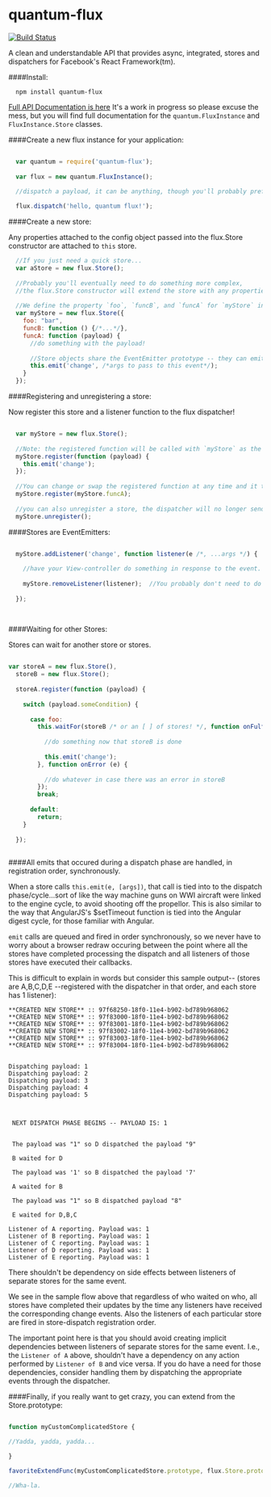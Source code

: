quantum-flux
====

[![Build Status](https://travis-ci.org/sterpe/quantum-flux.svg?branch=master)](https://travis-ci.org/sterpe/quantum-flux)

A clean and understandable API that provides async, integrated, stores and
dispatchers for Facebook's React Framework(tm).

####Install:
```
  npm install quantum-flux
```

[Full API Documentation is here](http://sterpe.github.io/quantum-flux/out/Store.html)  It's a work in progress so please excuse the mess, but you will find full documentation for the `quantum.FluxInstance` and `FluxInstance.Store` classes. 

####Create a new flux instance for your application:

```javascript

  var quantum = require('quantum-flux');
  
  var flux = new quantum.FluxInstance();
  
  //dispatch a payload, it can be anything, though you'll probably prefer to use objects.

  flux.dispatch('hello, quantum flux!');

```

####Create a new store:

Any properties attached to the config object passed into the flux.Store constructor are attached to `this` store.
  
```javascript
  //If you just need a quick store...
  var aStore = new flux.Store();
  
  //Probably you'll eventually need to do something more complex,
  //the flux.Store constructor will extend the store with any properties passed it via a `conf` object.
  
  //We define the property `foo`, `funcB`, and `funcA` for `myStore` instance.
  var myStore = new flux.Store({
    foo: "bar",
    funcB: function () {/*...*/},
    funcA: function (payload) {
      //do something with the payload!
      
      //Store objects share the EventEmitter prototype -- they can emit events and attach listeners!
      this.emit('change', /*args to pass to this event*/);
    }
  });
```
####Registering and unregistering a store:

Now register this store and a listener function to the flux dispatcher!
```javascript

  var myStore = new flux.Store();
  
  //Note: the registered function will be called with `myStore` as the `this` value.
  myStore.register(function (payload) {
    this.emit('change');
  });
  
  //You can change or swap the registered function at any time and it takes effect immediately!
  myStore.register(myStore.funcA);
  
  //you can also unregister a store, the dispatcher will no longer send dispatches to this store.
  myStore.unregister();
```

####Stores are EventEmitters:

```javascript

  myStore.addListener('change', function listener(e /*, ...args */) {
    
    //have your View-controller do something in response to the event.
    
    myStore.removeListener(listener);  //You probably don't need to do this, but you can...
    
  });
  
  
```

####Waiting for other Stores:

Stores can wait for another store or stores.

```javascript

var storeA = new flux.Store(),
  storeB = new flux.Store();
  
  storeA.register(function (payload) {
    
    switch (payload.someCondition) {
    
      case foo:
        this.waitFor(storeB /* or an [ ] of stores! */, function onFulfilled (payload) {
        
          //do something now that storeB is done
        
          this.emit('change');
        }, function onError (e) {
        
          //do whatever in case there was an error in storeB
        });
        break;
        
      default:
        return;
    }
    
  });
  
```

####All emits that occured during a dispatch phase are handled, in registration order, synchronously.

When a store calls `this.emit(e, [args])`, that call is tied into to the dispatch phase/cycle...sort of like the way
machine guns on WWI aircraft were linked to the engine cycle, to avoid shooting off the propellor.  This is also similar to the way that AngularJS's $setTimeout function is tied into the Angular digest cycle, for those familiar with Angular.

`emit` calls are queued and fired in order synchronously, so we never have to worry about a browser redraw occuring between the point where all the stores have completed processing the dispatch and all listeners of those stores have executed their callbacks.

This is difficult to explain in words but consider this sample output--
  (stores are A,B,C,D,E --registered with the dispatcher in that order, and each store has 1 listener):

```
**CREATED NEW STORE** :: 97f68250-18f0-11e4-b902-bd789b968062
**CREATED NEW STORE** :: 97f83000-18f0-11e4-b902-bd789b968062
**CREATED NEW STORE** :: 97f83001-18f0-11e4-b902-bd789b968062
**CREATED NEW STORE** :: 97f83002-18f0-11e4-b902-bd789b968062
**CREATED NEW STORE** :: 97f83003-18f0-11e4-b902-bd789b968062
**CREATED NEW STORE** :: 97f83004-18f0-11e4-b902-bd789b968062


Dispatching payload: 1
Dispatching payload: 2
Dispatching payload: 3
Dispatching payload: 4
Dispatching payload: 5



 NEXT DISPATCH PHASE BEGINS -- PAYLOAD IS: 1


 The payload was "1" so D dispatched the payload "9"

 B waited for D

 The payload was '1' so B dispatched the payload '7'

 A waited for B

 The payload was "1" so B dispatched payload "8"

 E waited for D,B,C

Listener of A reporting. Payload was: 1
Listener of B reporting. Payload was: 1
Listener of C reporting. Payload was: 1
Listener of D reporting. Payload was: 1
Listener of E reporting. Payload was: 1
```

There shouldn't be dependency on side effects between listeners of separate stores for the same event.

We see in the sample flow above that regardless of who waited on who, all stores have completed their updates by the time any 
listeners have received the corresponding change events.  Also the listeners of each particular store are fired in store-dispatch registration order.

The important point here is that you should avoid creating implicit dependencies between listeners of separate stores for the
same event.  I.e., the `Listener of A` above, shouldn't have a dependency on any action performed by `Listener of B` and vice versa.  If you do have a need for those dependencies, consider handling them by dispatching the appropriate events through the dispatcher.

####Finally, if you really want to get crazy, you can extend from the Store.prototype:

```javascript

function myCustomComplicatedStore {

//Yadda, yadda, yadda...

}

favoriteExtendFunc(myCustomComplicatedStore.prototype, flux.Store.prototype);

//Wha-la.
```


